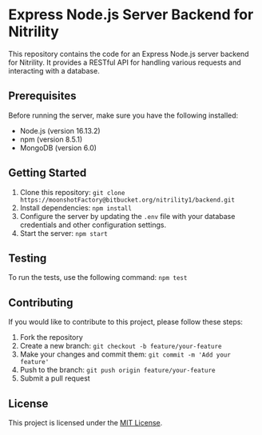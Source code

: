 # Express Node.js Server Backend for Nitrility

This repository contains the code for an Express Node.js server backend for Nitrility. It provides a RESTful API for handling various requests and interacting with a database.

## Prerequisites

Before running the server, make sure you have the following installed:

- Node.js (version 16.13.2)
- npm (version 8.5.1)
- MongoDB (version 6.0)

## Getting Started

1. Clone this repository: `git clone https://moonshotFactory@bitbucket.org/nitrility1/backend.git`
2. Install dependencies: `npm install`
3. Configure the server by updating the `.env` file with your database credentials and other configuration settings.
4. Start the server: `npm start`

## Testing

To run the tests, use the following command: `npm test`

## Contributing

If you would like to contribute to this project, please follow these steps:

1. Fork the repository
2. Create a new branch: `git checkout -b feature/your-feature`
3. Make your changes and commit them: `git commit -m 'Add your feature'`
4. Push to the branch: `git push origin feature/your-feature`
5. Submit a pull request

## License

This project is licensed under the [MIT License](LICENSE).